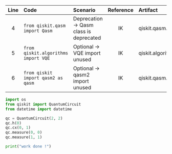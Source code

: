 | Line | Code | Scenario | Reference | Artifact | Refactoring |
| :--: | :--- | :------- | :-------: | :------- | :---------- |
| 4 | `from qiskit.qasm import Qasm` | Deprecation -> Qasm class is deprecated | IK | qiskit.qasm.Qasm | `# removed due to deprecation` |
| 5 | `from qiskit.algorithms import VQE` | Optional -> VQE import unused | IK | qiskit.algorithms.VQE | `# optional: unused import, can be removed` |
| 6 | `from qiskit import qasm2 as qasm` | Optional -> qasm2 import unused | IK | qiskit.qasm.qasm2 | `# optional: unused import, can be removed` |

```python
import os
from qiskit import QuantumCircuit
from datetime import datetime

qc = QuantumCircuit(2, 2)
qc.h(0)
qc.cx(0, 1)
qc.measure(0, 0)
qc.measure(1, 1)

print("work done !")
```